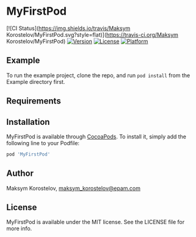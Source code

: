 # MyFirstPod

[![CI Status](https://img.shields.io/travis/Maksym Korostelov/MyFirstPod.svg?style=flat)](https://travis-ci.org/Maksym Korostelov/MyFirstPod)
[![Version](https://img.shields.io/cocoapods/v/MyFirstPod.svg?style=flat)](https://cocoapods.org/pods/MyFirstPod)
[![License](https://img.shields.io/cocoapods/l/MyFirstPod.svg?style=flat)](https://cocoapods.org/pods/MyFirstPod)
[![Platform](https://img.shields.io/cocoapods/p/MyFirstPod.svg?style=flat)](https://cocoapods.org/pods/MyFirstPod)

## Example

To run the example project, clone the repo, and run `pod install` from the Example directory first.

## Requirements

## Installation

MyFirstPod is available through [CocoaPods](https://cocoapods.org). To install
it, simply add the following line to your Podfile:

```ruby
pod 'MyFirstPod'
```

## Author

Maksym Korostelov, maksym_korostelov@epam.com

## License

MyFirstPod is available under the MIT license. See the LICENSE file for more info.
